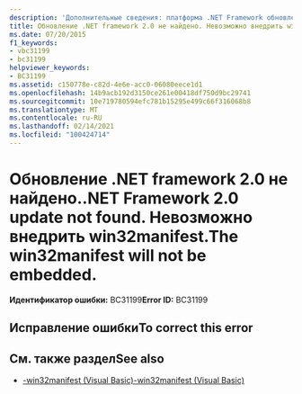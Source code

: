 ```yaml
---
description: 'Дополнительные сведения: платформа .NET Framework обновления 2,0 не найдены. Невозможно внедрить win32manifest.'
title: Обновление .NET framework 2.0 не найдено. Невозможно внедрить win32manifest.
ms.date: 07/20/2015
f1_keywords:
- vbc31199
- bc31199
helpviewer_keywords:
- BC31199
ms.assetid: c150778e-c82d-4e6e-acc0-06080eece1d1
ms.openlocfilehash: 14b9acb192d3150ce261e00418df750d9bc29741
ms.sourcegitcommit: 10e719780594efc781b15295e499c66f316068b8
ms.translationtype: MT
ms.contentlocale: ru-RU
ms.lasthandoff: 02/14/2021
ms.locfileid: "100424714"
---
```

# <a name="net-framework-20-update-not-found-the-win32manifest-will-not-be-embedded"></a><span data-ttu-id="0f363-105">Обновление .NET framework 2.0 не найдено.</span><span class="sxs-lookup"><span data-stu-id="0f363-105">.NET Framework 2.0 update not found.</span></span> <span data-ttu-id="0f363-106">Невозможно внедрить win32manifest.</span><span class="sxs-lookup"><span data-stu-id="0f363-106">The win32manifest will not be embedded.</span></span>

<span data-ttu-id="0f363-107">**Идентификатор ошибки:** BC31199</span><span class="sxs-lookup"><span data-stu-id="0f363-107">**Error ID:** BC31199</span></span>

## <a name="to-correct-this-error"></a><span data-ttu-id="0f363-108">Исправление ошибки</span><span class="sxs-lookup"><span data-stu-id="0f363-108">To correct this error</span></span>

## <a name="see-also"></a><span data-ttu-id="0f363-109">См. также раздел</span><span class="sxs-lookup"><span data-stu-id="0f363-109">See also</span></span>

- [<span data-ttu-id="0f363-110">-win32manifest (Visual Basic)</span><span class="sxs-lookup"><span data-stu-id="0f363-110">-win32manifest (Visual Basic)</span></span>](../reference/command-line-compiler/win32manifest.md)
